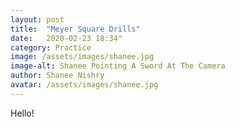 ```yaml
---
layout: post
title:  "Meyer Square Drills"
date:   2020-02-23 18:34"
category: Practice
image: /assets/images/shanee.jpg
image-alt: Shanee Pointing A Sword At The Camera
author: Shanee Nishry
avatar: /assets/images/shanee.jpg
---
```


Hello!